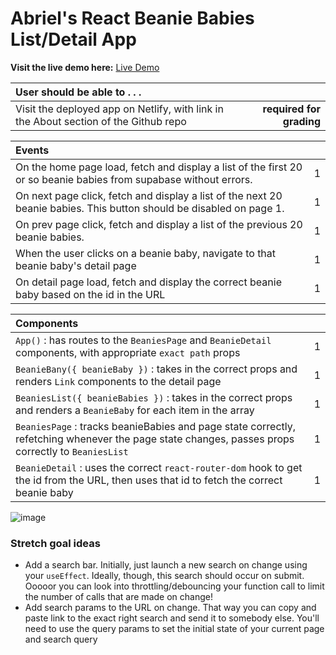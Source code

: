 # Abriel's React Beanie Babies List/Detail App

**Visit the live demo here:** [Live Demo](https://ecstatic-jackson-7ce76f.netlify.app/)

| User should be able to . . .                                                         |             |
| :----------------------------------------------------------------------------------- | ----------: |
| Visit the deployed app on Netlify, with link in the About section of the Github repo |  **required for grading** |

| Events                                                                                |             |
| :----------------------------------------------------------------------------------- | ----------: |
| On the home page load, fetch and display a list of the first 20 or so beanie babies from supabase without errors.  |        1 |
| On next page click, fetch and display a list of the next 20 beanie babies. This button should be disabled on page 1.  |        1 |
| On prev page click, fetch and display a list of the previous 20 beanie babies.  |        1 |
| When the user clicks on a beanie baby, navigate to that beanie baby's detail page |        1 |
| On detail page load, fetch and display the correct beanie baby based on the id in the URL |        1 |

| Components                                                                                |             |
| :----------------------------------------------------------------------------------- | ----------: |
| `App()` : has routes to the `BeaniesPage` and `BeanieDetail` components, with appropriate `exact path` props |1|
| `BeanieBany({ beanieBaby })` : takes in the correct props and renders `Link` components to the detail page |1|
| `BeaniesList({ beanieBabies })` : takes in the correct props and renders a `BeanieBaby` for each item in the array |1|
| `BeaniesPage` : tracks beanieBabies and page state correctly, refetching whenever the page state changes, passes props correctly to `BeaniesList` |1|
| `BeanieDetail` : uses the correct `react-router-dom` hook to get the id from the URL, then uses that id to fetch the correct beanie baby |1|

![image](https://user-images.githubusercontent.com/16160135/150245762-448edede-a9af-494a-b8fe-c26e855e61d4.png)


### Stretch goal ideas
- Add a search bar. Initially, just launch a new search on change using your `useEffect`. Ideally, though, this search should occur on submit. Ooooor you can look into throttling/debouncing your function call to limit the number of calls that are made on change!
- Add search params to the URL on change. That way you can copy and paste link to the exact right search and send it to somebody else. You'll need to use the query params to set the initial state of your current page and search query
